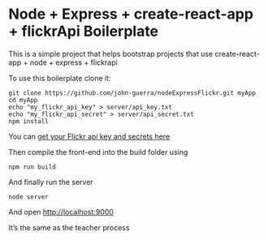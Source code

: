 # Node + Express + create-react-app + flickrApi Boilerplate

This is a simple project that helps bootstrap projects that use create-react-app + node + express + flickrapi

To use this boilerplate clone it:

```
git clone https://github.com/john-guerra/nodeExpressFlickr.git myApp
cd myApp
echo "my_flickr_api_key" > server/api_key.txt
echo "my_flickr_api_secret" > server/api_secret.txt
npm install
```
You can [get your Flickr api key and secrets here](https://www.flickr.com/services/apps/create/)


Then compile the front-end into the build folder using

```
npm run build
```

And finally run the server

```
node server
```
And open [http://localhost:9000](http://localhost:9000)

It’s the same as the teacher process